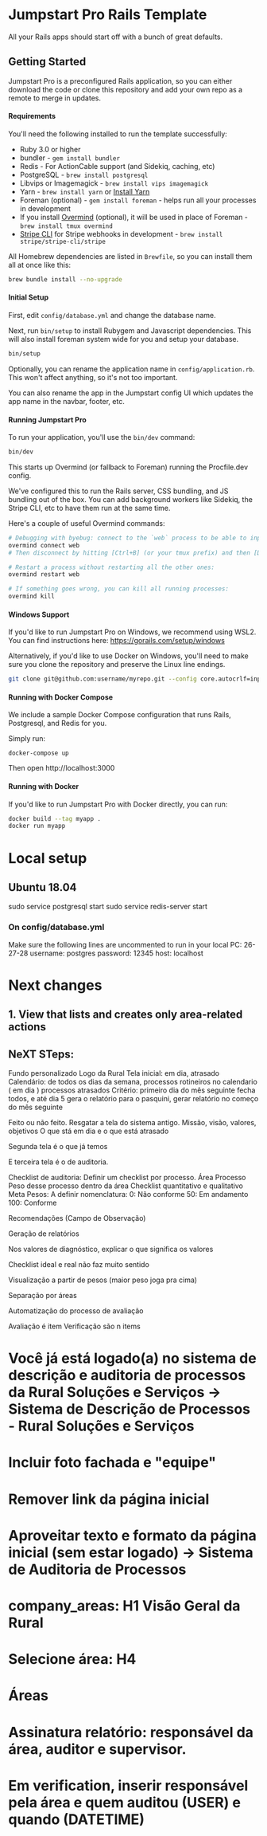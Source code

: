 # Jumpstart Pro Rails Template

All your Rails apps should start off with a bunch of great defaults.

## Getting Started

Jumpstart Pro is a preconfigured Rails application, so you can either
download the code or clone this repository and add your own repo as a
remote to merge in updates.

#### Requirements

You'll need the following installed to run the template successfully:

* Ruby 3.0 or higher
* bundler - `gem install bundler`
* Redis - For ActionCable support (and Sidekiq, caching, etc)
* PostgreSQL - `brew install postgresql`
* Libvips or Imagemagick - `brew install vips imagemagick`
* Yarn - `brew install yarn` or [Install Yarn](https://yarnpkg.com/en/docs/install)
* Foreman (optional) - `gem install foreman` - helps run all your
  processes in development
* If you install [Overmind](https://github.com/DarthSim/overmind) (optional), it will be used in place of Foreman - `brew install tmux overmind`
* [Stripe CLI](https://stripe.com/docs/stripe-cli) for Stripe webhooks in development - `brew install stripe/stripe-cli/stripe`

All Homebrew dependencies are listed in `Brewfile`, so you can install them all at once like this:

```bash
brew bundle install --no-upgrade
```

#### Initial Setup

First, edit `config/database.yml` and change the database name.

Next, run `bin/setup` to install Rubygem and Javascript dependencies. This will also install foreman system wide for you and setup your database.

```bash
bin/setup
```

Optionally, you can rename the application name in `config/application.rb`. This won't affect anything, so it's not too important.

You can also rename the app in the Jumpstart config UI which updates the app name in the navbar, footer, etc.

#### Running Jumpstart Pro

To run your application, you'll use the `bin/dev` command:

```bash
bin/dev
```

This starts up Overmind (or fallback to Foreman) running the Procfile.dev config.

We've configured this to run the Rails server, CSS bundling, and JS bundling out of the box. You can add background workers like Sidekiq, the Stripe CLI, etc to have them run at the same time.

Here's a couple of useful Overmind commands:

```sh
# Debugging with byebug: connect to the `web` process to be able to input commands:
overmind connect web
# Then disconnect by hitting [Ctrl+B] (or your tmux prefix) and then [D].

# Restart a process without restarting all the other ones:
overmind restart web

# If something goes wrong, you can kill all running processes:
overmind kill
```

#### Windows Support

If you'd like to run Jumpstart Pro on Windows, we recommend using WSL2. You can find instructions here: https://gorails.com/setup/windows

Alternatively, if you'd like to use Docker on Windows, you'll need to make sure you clone the repository and preserve the Linux line endings.

```bash
git clone git@github.com:username/myrepo.git --config core.autocrlf=input
```

#### Running with Docker Compose

We include a sample Docker Compose configuration that runs Rails, Postgresql, and Redis for you.

Simply run:
```
docker-compose up
```

Then open http://localhost:3000

#### Running with Docker

If you'd like to run Jumpstart Pro with Docker directly, you can run:

```bash
docker build --tag myapp .
docker run myapp
```

# Local setup

## Ubuntu 18.04

sudo service postgresql start
sudo service redis-server start

### On config/database.yml
Make sure the following lines are uncommented to run in your local PC:
26-27-28
  username: postgres
  password: 12345
  host: localhost


# Next changes

## 1. View that lists and creates only area-related actions


## NeXT STeps:
Fundo personalizado
Logo da Rural
Tela inicial: em dia, atrasado
Calendário: de todos os dias da semana,
processos rotineiros no calendario ( em dia )
processos atrasados
Critério: primeiro dia do mês seguinte fecha todos, e até dia 5 gera o relatório para o pasquini, gerar relatório no começo do mês seguinte

Feito ou não feito.
Resgatar a tela do sistema antigo. Missão, visão, valores, objetivos
O que stá em dia e o que está atrasado

Segunda tela é o que já temos

E terceira tela é o de auditoria.

Checklist de auditoria:
Definir um checklist por processo.
Área
Processo
Peso desse processo dentro da área
Checklist quantitativo e qualitativo
Meta
Pesos:
A definir nomenclatura:
0: Não conforme
50: Em andamento
100: Conforme

Recomendações (Campo de Observação)

Geração de relatórios

Nos valores de diagnóstico, explicar o que significa os valores

Checklist ideal e real não faz muito sentido

Visualização a partir de pesos (maior peso joga pra cima)

Separação por áreas

Automatização do processo de avaliação 

Avaliação é item
Verificação são n items

# Você já está logado(a) no sistema de descrição e auditoria de processos da Rural Soluções e Serviços -> Sistema de Descrição de Processos - Rural Soluções e Serviços

# Incluir foto fachada e "equipe"

# Remover link da página inicial

# Aproveitar texto e formato da página inicial (sem estar logado) -> Sistema de Auditoria de Processos

# company_areas: H1 Visão Geral da Rural
# Selecione área: H4

# Áreas

# Assinatura relatório: responsável da área, auditor e supervisor.

# Em verification, inserir responsável pela área e quem auditou (USER) e quando (DATETIME)